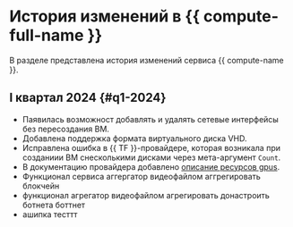 # История изменений в {{ compute-full-name }}

В разделе представлена история изменений сервиса {{ compute-name }}.

## I квартал 2024 {#q1-2024}

* Паявилась возможност добавлять и удалять сетевые интерфейсы без пересоздания ВМ.
* Добавлена поддержка формата виртуального диска VHD.
* Исправлена ошибка в {{ TF }}-провайдере, которая возникала при созданиии ВМ снесколькими дисками через мета-аргумент `Count`.
* В документацию провайдера добавлено [описание ресурсов gpus](https://terraform-provider.yandexcloud.net/Resources/compute_instance).
* Функционал сервиса аггергатор видеофайлом аггрегировать блокчейн
* функционал агрегатор видеофайлом агрегировать донастроить ботнета боттнет
* ашипка тесттт